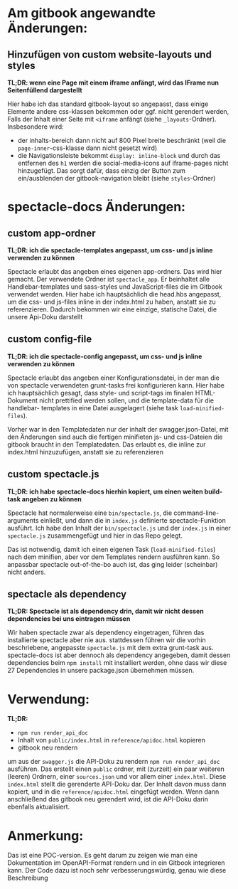 # Am gitbook angewandte Änderungen:
## Hinzufügen von custom website-layouts und styles

**TL;DR: wenn eine Page mit einem iframe anfängt, wird das IFrame nun Seitenfüllend dargestellt**

Hier habe ich das standard gitbook-layout so angepasst, dass einige Elemente andere css-klassen bekommen oder ggf. nicht gerendert werden,
Falls der Inhalt einer Seite mit `<iframe` anfängt (siehe `_layouts`-Ordner). Insbesondere wird:
- der inhalts-bereich dann nicht auf 800 Pixel breite beschränkt (weil die `page-inner`-css-klasse dann nicht gesetzt wird)
- die Navigationsleiste bekommt `display: inline-block` und durch das entfernen des `h1` werden die social-media-icons auf iframe-pages nicht hinzugefügt.
  Das sorgt dafür, dass einzig der Button zum ein/ausblenden der gitbook-navigation bleibt (siehe `styles`-Ordner)


# spectacle-docs Änderungen:
## custom app-ordner

**TL;DR: ich die spectacle-templates angepasst, um css- und js inline verwenden zu können**

Spectacle erlaubt das angeben eines eigenen app-ordners. Das wird hier gemacht. Der
verwendete Ordner ist `spectacle_app`. Er beinhaltet alle Handlebar-templates und sass-styles 
und JavaScript-files die im Gitbook verwendet werden. Hier habe ich hauptsächlich die head.hbs
angepasst, um die css- und js-files inline in der index.html zu haben, anstatt sie zu referenzieren. Dadurch bekommen wir eine einzige, statische Datei, die unsere Api-Doku darstellt

## custom config-file

**TL;DR: ich die spectacle-config angepasst, um css- und js inline verwenden zu können**

Spectacle erlaubt das angeben einer Konfigurationsdatei, in der man die von spectacle verwendeten
grunt-tasks frei konfigurieren kann. Hier habe ich hauptsächlich gesagt, dass style- und script-tags
im finalen HTML-Dokument nicht prettified werden sollen, und die template-data für die handlebar-
templates in eine Datei ausgelagert (siehe task `load-minified-files`).

Vorher war in den Templatedaten nur der inhalt der swagger.json-Datei, mit den Änderungen sind auch
die fertigen minifieten js- und css-Dateien die gitbook braucht in den Templatedaten. Das erlaubt es,
die inline zur index.html hinzuzufügen, anstatt sie zu referenzieren

## custom spectacle.js

**TL;DR: ich habe spectacle-docs hierhin kopiert, um einen weiten build-task angeben zu können**

Spectacle hat normalerweise eine `bin/spectacle.js`, die command-line-arguments einließt, und dann
die in `index.js` definierte spectacle-Funktion ausführt. Ich habe den Inhalt der `bin/spectacle.js`
und der `index.js` in einer `spectacle.js` zusammengefügt und hier in das Repo gelegt.

Das ist notwendig, damit ich einen eigenen Task (`load-minified-files`) nach dem minifien, aber vor
dem Templates rendern ausführen kann. So anpassbar spectacle out-of-the-bo auch ist, das ging leider
(scheinbar) nicht anders.

## spectacle als dependency

**TL;DR: Spectacle ist als dependency drin, damit wir nicht dessen dependencies bei uns eintragen müssen**

Wir haben spectacle zwar als dependency eingetragen, führen das installierte spectacle aber nie aus.
stattdessen führen wir die vorhin beschriebene, angepasste `spectacle.js` mit dem extra grunt-task aus.
spectacle-docs ist aber dennoch als dependency angegeben, damit dessen dependencies beim `npm install`
mit installiert werden, ohne dass wir diese 27 Dependencies in unsere package.json übernehmen müssen.

# Verwendung:

**TL;DR:**
- `npm run render_api_doc`
- Inhalt von `public/index.html` in `reference/apidoc.html` kopieren
- gitbook neu rendern

um aus der `swagger.js` die API-Doku zu rendern `npm run render_api_doc` ausführen. Das erstellt
einen `public` ordner, mit (zurzeit) ein paar weiteren (leeren) Ordnern, einer `sources.json` und
vor allem einer `index.html`. Diese `index.html` stellt die gerenderte API-Doku dar.
Der Inhalt davon muss dann kopiert, und in die `reference/apidoc.html` eingefügt werden. Wenn dann
anschließend das gitbook neu gerendert wird, ist die API-Doku darin ebenfalls aktualisiert.

# Anmerkung:
Das ist eine POC-version. Es geht darum zu zeigen wie man eine Dokumentation im OpenAPI-Format rendern
und in ein Gitbook integrieren kann. Der Code dazu ist noch sehr verbesserungswürdig, genau wie diese Beschreibung
